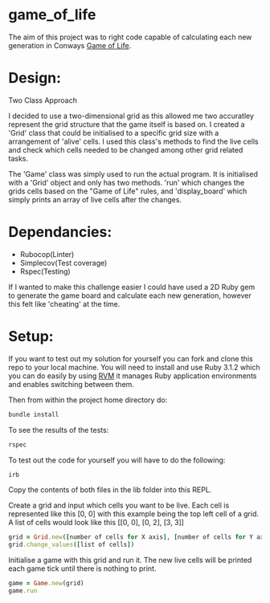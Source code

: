 # game_of_life

The aim of this project was to right code capable of calculating each new generation in Conways [Game of Life](https://en.wikipedia.org/wiki/Conway%27s_Game_of_Life).



# Design:
Two Class Approach

I decided to use a two-dimensional grid as this allowed me two accuratley represent the grid structure that the game itself is based on. I created a 'Grid' class that could be initialised to a specific grid size with a arrangement of 'alive' cells. I used this class's methods to find the live cells and check which cells needed to be changed among other grid related tasks. 

The 'Game' class was simply used to run the actual program. It is initialised with a 'Grid' object and only has two methods. 'run' which changes the grids cells based on the "Game of Life" rules, and 'display_board' which simply prints an array of live cells after the changes.

# Dependancies:

- Rubocop(Linter)
- Simplecov(Test coverage)
- Rspec(Testing)

If I wanted to make this challenge easier I could have used a 2D Ruby gem to generate the game board and calculate each new generation, however this felt like 'cheating' at the time.

# Setup:

If you want to test out my solution for yourself you can fork and clone this repo to your local machine.
You will need to install and use Ruby 3.1.2 which you can do easily by using [RVM](https://github.com/rvm/rvm) it manages Ruby application environments and enables switching between them.

Then from within the project home directory do:
```bash
bundle install
```
To see the results of the tests:
```bash
rspec
```
To test out the code for yourself you will have to do the following:

```bash
irb
```
Copy the contents of both files in the lib folder into this REPL.

Create a grid and input which cells you want to be live. Each cell is represented like this [0, 0] with this example being the top left cell of a grid. A list of cells would look like this [[0, 0], [0, 2], [3, 3]]
```ruby
grid = Grid.new([number of cells for X axis], [number of cells for Y axis])
grid.change_values([list of cells])
```

Initialise a game with this grid and run it. The new live cells will be printed each game tick until there is nothing to print.
```ruby
game = Game.new(grid)
game.run
```



